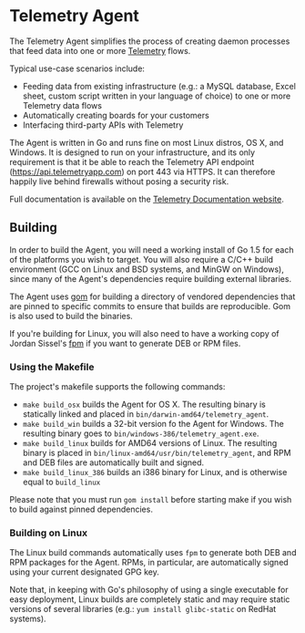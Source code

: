 # Telemetry Agent

The Telemetry Agent simplifies the process of creating daemon processes that feed data into one or more [Telemetry](http://telemetryapp.com) flows.

Typical use-case scenarios include:

  - Feeding data from existing infrastructure (e.g.: a MySQL database, Excel sheet, custom script written in your language of choice) to one or more Telemetry data flows
  - Automatically creating boards for your customers
  - Interfacing third-party APIs with Telemetry

The Agent is written in Go and runs fine on most Linux distros, OS X, and Windows. It is designed to run on your infrastructure, and its only requirement is that it be able to reach the Telemetry API endpoint (https://api.telemetryapp.com) on port 443 via HTTPS. It can therefore happily live behind firewalls without posing a security risk.

Full documentation is available on the [Telemetry Documentation website](http://telemetry.readme.io/v1.0/docs/agents).

## Building

In order to build the Agent, you will need a working install of Go 1.5 for each of the platforms you wish to target. You will also require a C/C++ build environment (GCC on Linux and BSD systems, and MinGW on Windows), since many of the Agent's dependencies require building external libraries.

The Agent uses [gom](https://github.com/mattn/gom) for building a directory of vendored dependencies that are pinned to specific commits to ensure that builds are reproducible. Gom is also used to build the binaries.

If you're building for Linux, you will also need to have a working copy of Jordan Sissel's [fpm](https://github.com/jordansissel/fpm) if you want to generate DEB or RPM files.

### Using the Makefile

The project's makefile supports the following commands:

- `make build_osx` builds the Agent for OS X. The resulting binary is statically linked and placed in `bin/darwin-amd64/telemetry_agent`.
- `make build_win` builds a 32-bit version fo the Agent for Windows. The resulting binary goes to `bin/windows-386/telemetry_agent.exe`.
- `make build_linux` builds for AMD64 versions of Linux. The resulting binary is placed in `bin/linux-amd64/usr/bin/telemetry_agent`, and RPM and DEB files are automatically built and signed.
- `make build_linux_386` builds an i386 binary for Linux, and is otherwise equal to `build_linux`

Please note that you must run `gom install` before starting make if you wish to build against pinned dependencies.

### Building on Linux

The Linux build commands automatically uses `fpm` to generate both DEB and RPM packages for the Agent. RPMs, in particular, are automatically signed using your current designated GPG key.

Note that, in keeping with Go's philosophy of using a single executable for easy deployment, Linux builds are completely static and may require static versions of several libraries (e.g.: `yum install glibc-static` on RedHat systems).